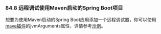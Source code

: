 ### 84.8 远程调试使用Maven启动的Spring Boot项目

想要为使用Maven启动的Spring Boot应用添加一个远程调试器，你可以使用[mave插件](https://docs.spring.io/spring-boot/docs/2.0.0.RELEASE/maven-plugin/)的jvmArguments属性，详情参考[示例](https://docs.spring.io/spring-boot/docs/2.0.0.RELEASE/maven-plugin/examples/run-debug.html)。
